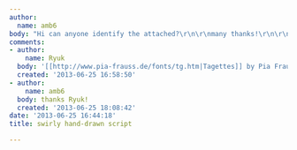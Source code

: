 ```yaml
---
author:
  name: amb6
body: "Hi can anyone identify the attached?\r\n\r\nmany thanks!\r\n\r\n[img:sites/default/files/old-images/script_sample_5631.jpg]"
comments:
- author:
    name: Ryuk
  body: '[[http://www.pia-frauss.de/fonts/tg.htm|Tagettes]] by Pia Frauss'
  created: '2013-06-25 16:58:50'
- author:
    name: amb6
  body: thanks Ryuk!
  created: '2013-06-25 18:08:42'
date: '2013-06-25 16:44:18'
title: swirly hand-drawn script

---
```

